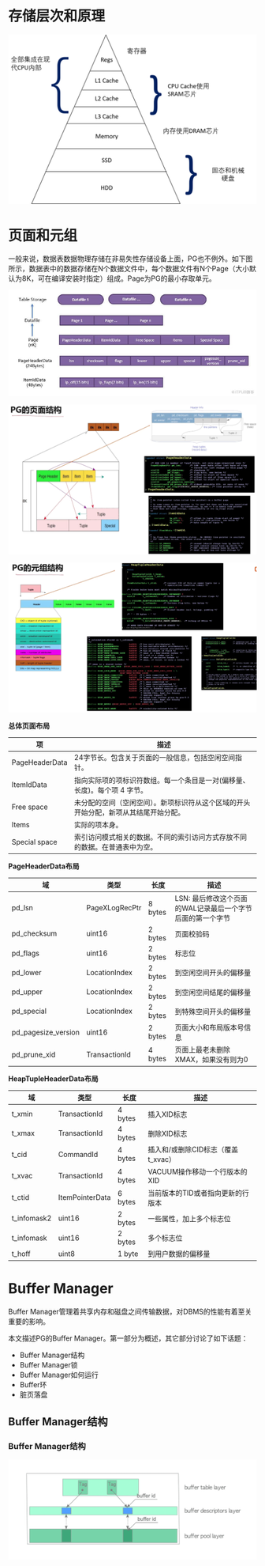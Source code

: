 # 存储层次和原理

![img](../../../public/images/watermark,type_ZmFuZ3poZW5naGVpdGk,shadow_10,text_aHR0cHM6Ly9ibG9nLmNzZG4ubmV0L2tyaXNfcGF1bA==,size_16,color_FFFFFF,t_70.png)

# 页面和元组

一般来说，数据表数据物理存储在非易失性存储设备上面，PG也不例外。如下图所示，数据表中的数据存储在N个数据文件中，每个数据文件有N个Page（大小默认为8K，可在编译安装时指定）组成。Page为PG的最小存取单元。

![bb](../../../public/images/bb-9279492.jpeg)

![image-20221124164842748](../../../public/images/image-20221124164842748.png)

<img src="../../../public/images/image-20221124165242489.png" alt="image-20221124165242489" style="zoom:50%;" />

**总体页面布局**

| 项             | 描述                                                         |
| -------------- | ------------------------------------------------------------ |
| PageHeaderData | 24字节长。包含关于页面的一般信息，包括空闲空间指针。         |
| ItemIdData     | 指向实际项的项标识符数组。每一个条目是一对(偏移量、长度)。每个项 4 字节。 |
| Free space     | 未分配的空间（空闲空间）。新项标识符从这个区域的开头开始分配，新项从其结尾开始分配。 |
| Items          | 实际的项本身。                                               |
| Special space  | 索引访问模式相关的数据。不同的索引访问方式存放不同的数据。在普通表中为空。 |

**PageHeaderData布局**

| 域                  | 类型           | 长度    | 描述                                                       |
| ------------------- | -------------- | ------- | ---------------------------------------------------------- |
| pd_lsn              | PageXLogRecPtr | 8 bytes | LSN: 最后修改这个页面的WAL记录最后一个字节后面的第一个字节 |
| pd_checksum         | uint16         | 2 bytes | 页面校验码                                                 |
| pd_flags            | uint16         | 2 bytes | 标志位                                                     |
| pd_lower            | LocationIndex  | 2 bytes | 到空闲空间开头的偏移量                                     |
| pd_upper            | LocationIndex  | 2 bytes | 到空闲空间结尾的偏移量                                     |
| pd_special          | LocationIndex  | 2 bytes | 到特殊空间开头的偏移量                                     |
| pd_pagesize_version | uint16         | 2 bytes | 页面大小和布局版本号信息                                   |
| pd_prune_xid        | TransactionId  | 4 bytes | 页面上最老未删除XMAX，如果没有则为0                        |

**HeapTupleHeaderData布局**

| 域          | 类型            | 长度    | 描述                               |
| ----------- | --------------- | ------- | ---------------------------------- |
| t_xmin      | TransactionId   | 4 bytes | 插入XID标志                        |
| t_xmax      | TransactionId   | 4 bytes | 删除XID标志                        |
| t_cid       | CommandId       | 4 bytes | 插入和/或删除CID标志（覆盖t_xvac） |
| t_xvac      | TransactionId   | 4 bytes | VACUUM操作移动一个行版本的XID      |
| t_ctid      | ItemPointerData | 6 bytes | 当前版本的TID或者指向更新的行版本  |
| t_infomask2 | uint16          | 2 bytes | 一些属性，加上多个标志位           |
| t_infomask  | uint16          | 2 bytes | 多个标志位                         |
| t_hoff      | uint8           | 1 byte  | 到用户数据的偏移量                 |

# Buffer Manager

Buffer Manager管理着共享内存和磁盘之间传输数据，对DBMS的性能有着至关重要的影响。

本文描述PG的Buffer Manager。第一部分为概述，其它部分讨论了如下话题：

* Buffer Manager结构
* Buffer Manager锁
* Buffer Manager如何运行
* Buffer环
* 脏页落盘

## Buffer Manager结构

### Buffer Manager结构



![Fig. 8.3. Buffer manager's three-layer structure.](../../../public/images/fig-8-03.png)